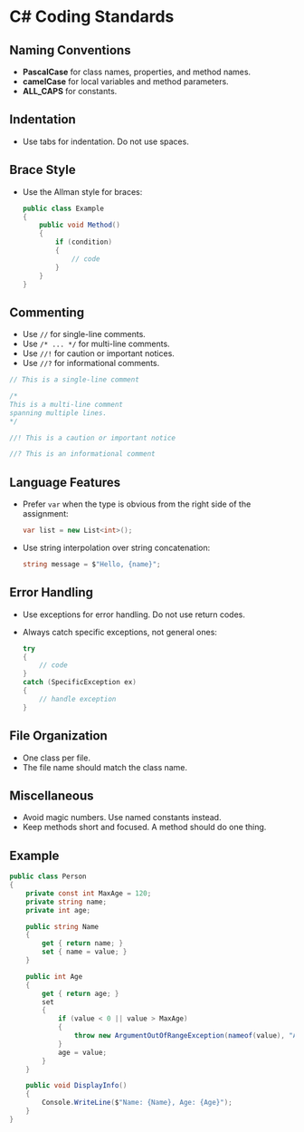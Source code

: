 # C# Coding Standards

## Naming Conventions

- **PascalCase** for class names, properties, and method names.
- **camelCase** for local variables and method parameters.
- **ALL_CAPS** for constants.

## Indentation

- Use tabs for indentation. Do not use spaces.

## Brace Style

- Use the Allman style for braces:

    ```csharp
    public class Example
    {
	    public void Method()
	    {
		    if (condition)
		    {
			    // code
		    }
	    }
    }
    ```

## Commenting

- Use `//` for single-line comments.
- Use `/* ... */` for multi-line comments.
- Use `//!` for caution or important notices.
- Use `//?` for informational comments.

```csharp
// This is a single-line comment

/*
This is a multi-line comment
spanning multiple lines.
*/

//! This is a caution or important notice

//? This is an informational comment
```

## Language Features

- Prefer `var` when the type is obvious from the right side of the assignment:

    ```csharp
    var list = new List<int>();
    ```

- Use string interpolation over string concatenation:

    ```csharp
    string message = $"Hello, {name}";
    ```

## Error Handling

- Use exceptions for error handling. Do not use return codes.
- Always catch specific exceptions, not general ones:

    ```csharp
    try
    {
	    // code
    }
    catch (SpecificException ex)
    {
	    // handle exception
    }
    ```

## File Organization

- One class per file.
- The file name should match the class name.

## Miscellaneous

- Avoid magic numbers. Use named constants instead.
- Keep methods short and focused. A method should do one thing.

## Example

```csharp
public class Person
{
	private const int MaxAge = 120;
	private string name;
	private int age;

	public string Name
	{
		get { return name; }
		set { name = value; }
	}

	public int Age
	{
		get { return age; }
		set
		{
			if (value < 0 || value > MaxAge)
			{
				throw new ArgumentOutOfRangeException(nameof(value), "Age must be between 0 and 120.");
			}
			age = value;
		}
	}

	public void DisplayInfo()
	{
		Console.WriteLine($"Name: {Name}, Age: {Age}");
	}
}
```

